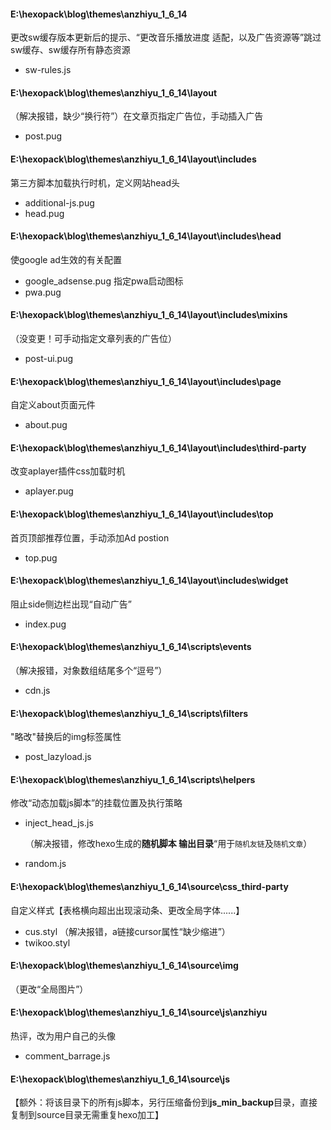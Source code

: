#### E:\hexopack\blog\themes\anzhiyu_1_6_14
更改sw缓存版本更新后的提示、“更改音乐播放进度 适配，以及广告资源等”跳过sw缓存、sw缓存所有静态资源
* sw-rules.js

#### E:\hexopack\blog\themes\anzhiyu_1_6_14\layout
（解决报错，缺少“换行符”）在文章页指定广告位，手动插入广告
* post.pug

#### E:\hexopack\blog\themes\anzhiyu_1_6_14\layout\includes
第三方脚本加载执行时机，定义网站head头
* additional-js.pug
* head.pug

#### E:\hexopack\blog\themes\anzhiyu_1_6_14\layout\includes\head
使google ad生效的有关配置
* google_adsense.pug
指定pwa启动图标
* pwa.pug
#### E:\hexopack\blog\themes\anzhiyu_1_6_14\layout\includes\mixins
（没变更！可手动指定文章列表的广告位）
* post-ui.pug
#### E:\hexopack\blog\themes\anzhiyu_1_6_14\layout\includes\page
自定义about页面元件
* about.pug
#### E:\hexopack\blog\themes\anzhiyu_1_6_14\layout\includes\third-party
改变aplayer插件css加载时机
* aplayer.pug
#### E:\hexopack\blog\themes\anzhiyu_1_6_14\layout\includes\top
首页顶部推荐位置，手动添加Ad postion
* top.pug
#### E:\hexopack\blog\themes\anzhiyu_1_6_14\layout\includes\widget
阻止side侧边栏出现“自动广告”
* index.pug

#### E:\hexopack\blog\themes\anzhiyu_1_6_14\scripts\events
（解决报错，对象数组结尾多个“逗号”）
* cdn.js
#### E:\hexopack\blog\themes\anzhiyu_1_6_14\scripts\filters
"略改"替换后的img标签属性
* post_lazyload.js
#### E:\hexopack\blog\themes\anzhiyu_1_6_14\scripts\helpers
修改“动态加载js脚本”的挂载位置及执行策略
* inject_head_js.js

  （解决报错，修改hexo生成的**随机脚本 输出目录**“用于`随机友链`及`随机文章`）

* random.js

#### E:\hexopack\blog\themes\anzhiyu_1_6_14\source\css\_third-party
自定义样式【表格横向超出出现滚动条、更改全局字体......】
* cus.styl
（解决报错，a链接cursor属性“缺少缩进”）
* twikoo.styl

#### E:\hexopack\blog\themes\anzhiyu_1_6_14\source\img
（更改“全局图片”）

#### E:\hexopack\blog\themes\anzhiyu_1_6_14\source\js\anzhiyu
热评，改为用户自己的头像
* comment_barrage.js

#### E:\hexopack\blog\themes\anzhiyu_1_6_14\source\js
【额外：将该目录下的所有js脚本，另行压缩备份到**js_min_backup**目录，直接复制到source目录无需重复hexo加工】

